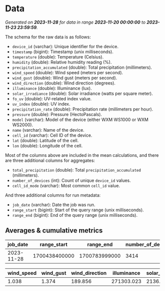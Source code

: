 # Data

_Generated on **2023-11-28** for data in range **2023-11-20 00:00:00** to **2023-11-23 23:59:59**._

The schema for the raw data is as follows:

- `device_id` (varchar): Unique identifier for the device.
- `timestamp` (bigint): Timestamp (unix milliseconds).
- `temperature` (double): Temperature (Celsius).
- `humidity` (double): Relative humidity reading (%).
- `precipitation_accumulated` (double): Total precipitation (millimeters).
- `wind_speed` (double): Wind speed (meters per second).
- `wind_gust` (double): Wind gust (meters per second).
- `wind_direction` (double): Wind direction (degrees).
- `illuminance` (double): Illuminance (lux).
- `solar_irradiance` (double): Solar irradiance (watts per square meter).
- `fo_uv` (double): UV-related index value.
- `uv_index` (double): UV index.
- `precipitation_rate` (double): Precipitation rate (millimeters per hour).
- `pressure` (double): Pressure (HectoPascals).
- `model` (varchar): Model of the device (either WXM WS1000 or WXM WS2000).
- `name` (varchar): Name of the device.
- `cell_id` (varchar): Cell ID of the device.
- `lat` (double): Latitude of the cell.
- `lon` (double): Longitude of the cell.

Most of the columns above are included in the mean calculations, and there are three additional columns for aggregates:

- `total_precipitation` (double): Total `precipitation_accumulated` (millimeters).
- `number_of_devices` (int): Count of unique `device_id` values.
- `cell_id_mode` (varchar): Most common `cell_id` value.

And three additional columns for run metadata:

- `job_date` (varchar): Date the job was run.
- `range_start` (bigint): Start of the query range (unix milliseconds).
- `range_end` (bigint): End of the query range (unix milliseconds).

## Averages & cumulative metrics

| job_date   | range_start   | range_end     | number_of_devices | cell_id_mode    | total_precipitation | temperature | humidity | precipitation_accumulated |
|------------|---------------|---------------|-------------------|-----------------|---------------------|-------------|----------|---------------------------|
| 2023-11-28 | 1700438400000 | 1700783999000 | 3414              | 871ec93adffffff | 96307242272.675     | 8.908       | 79.626   | 1421.832                  |

| wind_speed | wind_gust | wind_direction | illuminance | solar_irradiance | fo_uv   | uv_index | precipitation_rate | pressure |
|------------|-----------|----------------|-------------|------------------|---------|----------|--------------------|----------|
| 1.038      | 1.374     | 189.856        | 271303.023  | 2136.558         | 224.874 | 0.255    | 0.068              | 993.612  |
